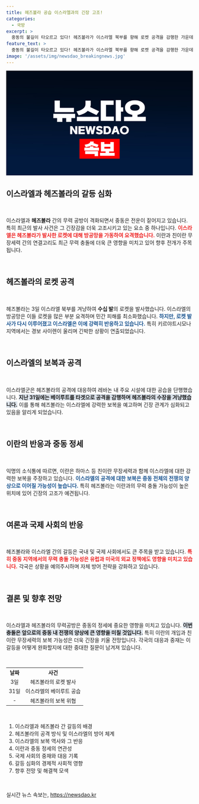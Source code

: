 ```yaml
---
title: 헤즈볼라 공습 이스라엘과의 긴장 고조!
categories:
  - 국방
excerpt: >
  중동의 불길이 타오르고 있다! 헤즈볼라가 이스라엘 북부를 향해 로켓 공격을 감행한 가운데, 이란의 보복 경고도 이어지고 있습니다. 갈릴리 하늘에서 아이언돔이 수십 발의 로켓을 저지하며 긴장은 극에 달하고 있습니다. 무력 충돌의 연쇄가 가져올 파국적 결과는 과연?
feature_text: >
  중동의 불길이 타오르고 있다! 헤즈볼라가 이스라엘 북부를 향해 로켓 공격을 감행한 가운데, 이란의 보복 경고도 이어지고 있습니다. 갈릴리 하늘에서 아이언돔이 수십 발의 로켓을 저지하며 긴장은 극에 달하고 있습니다. 무력 충돌의 연쇄가 가져올 파국적 결과는 과연?
image: '/assets/img/newsdao_breakingnews.jpg'
---
```


<p><img src="/assets/img/newsdao_breakingnews.jpg" alt="bookingtag 속보" /></p>

<h2 data-ke-size="size26">이스라엘과 헤즈볼라의 갈등 심화</h2>

<p data-ke-size="size16">&nbsp;</p>

<p>이스라엘과 <b>헤즈볼라</b> 간의 무력 공방이 격화되면서 중동은 전운이 짙어지고 있습니다. 특히 최근의 발사 사건은 그 긴장감을 더욱 고조시키고 있는 요소 중 하나입니다. <b><span style="color: #ee2323;">이스라엘은 헤즈볼라가 발사한 로켓에 대해 방공망을 가동하여 요격했습니다.</span></b> 이란과 친이란 무장세력 간의 연결고리도 최근 무력 충돌에 더욱 큰 영향을 미치고 있어 향후 전개가 주목됩니다. </p>

<p data-ke-size="size16">&nbsp;</p>

<h2 data-ke-size="size26">헤즈볼라의 로켓 공격</h2>

<p data-ke-size="size16">&nbsp;</p>

<p>헤즈볼라는 3일 이스라엘 북부를 겨냥하여 <b>수십 발</b>의 로켓을 발사했습니다. 이스라엘의 방공망은 이들 로켓을 많은 부분 요격하며 민간 피해를 최소화했습니다. <b><span style="color: #1a5490;">하지만, 로켓 발사가 다시 이루어졌고 이스라엘은 이에 강력히 반응하고 있습니다.</span></b> 특히 키르야트시모나 지역에서는 경보 사이렌이 울리며 긴박한 상황이 연출되었습니다.</p>

<p data-ke-size="size16">&nbsp;</p>

<h2 data-ke-size="size26">이스라엘의 보복과 공격</h2>

<p data-ke-size="size16">&nbsp;</p>

<p>이스라엘군은 헤즈볼라의 공격에 대응하여 레바논 내 주요 시설에 대한 공습을 단행했습니다. <b><span style="background-color: #21538527;">지난 31일에는 베이루트를 타겟으로 공격을 감행하며 헤즈볼라의 수장을 겨냥했습니다.</span></b> 이를 통해 헤즈볼라는 이스라엘에 강력한 보복을 예고하며 긴장 관계가 심화되고 있음을 알리게 되었습니다.</p>

<p data-ke-size="size16">&nbsp;</p>

<h2 data-ke-size="size26">이란의 반응과 중동 정세</h2>

<p data-ke-size="size16">&nbsp;</p>

<p>익명의 소식통에 따르면, 이란은 하마스 등 친이란 무장세력과 함께 이스라엘에 대한 강력한 보복을 주장하고 있습니다. <b><span style="color: #1a5490;">이스라엘의 공격에 대한 보복은 중동 전체의 전쟁의 양상으로 이어질 가능성이 높습니다.</span></b> 특히 헤즈볼라는 이란과의 무력 충돌 가능성이 높은 위치에 있어 긴장의 고조가 예견됩니다.</p>

<p data-ke-size="size16">&nbsp;</p>

<h2 data-ke-size="size26">여론과 국제 사회의 반응</h2>

<p data-ke-size="size16">&nbsp;</p>

<p>헤즈볼라와 이스라엘 간의 갈등은 국내 및 국제 사회에서도 큰 주목을 받고 있습니다. <b><span style="color: #ee2323;">특히 중동 지역에서의 무력 충돌 가능성은 유럽과 미국의 외교 정책에도 영향을 미치고 있습니다.</span></b> 각국은 상황을 예의주시하며 자체 방어 전략을 강화하고 있습니다.</p>

<p data-ke-size="size16">&nbsp;</p>

<h2 data-ke-size="size26">결론 및 향후 전망</h2>

<p data-ke-size="size16">&nbsp;</p>

<p>이스라엘과 헤즈볼라의 무력공방은 중동의 정세에 중요한 영향을 미치고 있습니다. <b><span style="background-color: #21538527;">이번 충돌은 앞으로의 중동 내 전쟁의 양상에 큰 영향을 미칠 것입니다.</span></b> 특히 이란의 개입과 친이란 무장세력의 보복 가능성은 더욱 긴장을 키울 전망입니다. 각국의 대응과 중재는 이 갈등을 어떻게 완화할지에 대한 중대한 질문이 남겨져 있습니다.</p>

<p data-ke-size="size16">&nbsp;</p>

<table>
  <tr>
    <td style="text-align: center; height: 17px;"><b>날짜</b></td>
    <td style="text-align: center; height: 17px;"><b>사건</b></td>
  </tr>
  <tr>
    <td style="text-align: center; height: 17px;">3일</td>
    <td style="text-align: center; height: 17px;">헤즈볼라의 로켓 발사</td>
  </tr>
  <tr>
    <td style="text-align: center; height: 17px;">31일</td>
    <td style="text-align: center; height: 17px;">이스라엘의 베이루트 공습</td>
  </tr>
  <tr>
    <td style="text-align: center; height: 17px;">-</td>
    <td style="text-align: center; height: 17px;">헤즈볼라의 보복 위협</td>
  </tr>
</table>

<p data-ke-size="size16">&nbsp;</p>

<ol>
  <li>이스라엘과 헤즈볼라 간 갈등의 배경</li>
  <li>헤즈볼라의 공격 방식 및 이스라엘의 방어 체계</li>
  <li>이스라엘의 보복 역사와 그 반응</li>
  <li>이란과 중동 정세의 연관성</li>
  <li>국제 사회의 중재와 대응 기록</li>
  <li>갈등 심화의 경제적 사회적 영향</li>
  <li>향후 전망 및 해결책 모색</li>
</ol>

<p data-ke-size="size16">&nbsp;</p>
실시간 뉴스 속보는, <a href="https://newsdao.kr" rel="dofollow">https://newsdao.kr</a>


